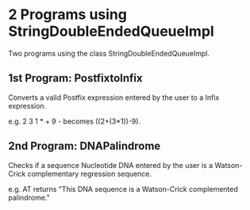 # 2 Programs using StringDoubleEndedQueueImpl
  
Two programs using the class StringDoubleEndedQueueImpl. 
## 1st Program: PostfixtoInfix 
  Converts a valid Postfix expression entered by the user to a Infix expression.
  
  e.g. 2 3 1 * + 9 - becomes ((2+(3*1))-9).
  
## 2nd Program: DNAPalindrome 
  Checks if a sequence Nucleotide DNA entered by the user is a Watson-Crick complementary regression sequence.
  
  e.g. AT returns "This DNA sequence is a Watson-Crick complemented palindrome."
  
